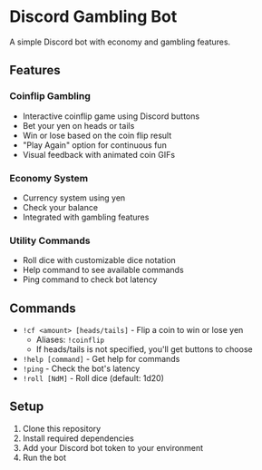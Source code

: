# Discord Gambling Bot

A simple Discord bot with economy and gambling features.

## Features

### Coinflip Gambling
- Interactive coinflip game using Discord buttons
- Bet your yen on heads or tails
- Win or lose based on the coin flip result
- "Play Again" option for continuous fun
- Visual feedback with animated coin GIFs

### Economy System
- Currency system using yen
- Check your balance
- Integrated with gambling features

### Utility Commands
- Roll dice with customizable dice notation
- Help command to see available commands
- Ping command to check bot latency

## Commands

- `!cf <amount> [heads/tails]` - Flip a coin to win or lose yen
  - Aliases: `!coinflip`
  - If heads/tails is not specified, you'll get buttons to choose
- `!help [command]` - Get help for commands
- `!ping` - Check the bot's latency
- `!roll [NdM]` - Roll dice (default: 1d20)

## Setup

1. Clone this repository
2. Install required dependencies
3. Add your Discord bot token to your environment
4. Run the bot
